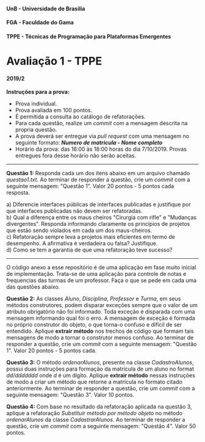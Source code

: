 #### UnB - Universidade de Brasilia
#### FGA - Faculdade do Gama
#### TPPE - Técnicas de Programação para Plataformas Emergentes

# Avaliação 1 - TPPE
#### 2019/2

**Instruções para a prova:**
* Prova individual.
* Prova avaliada em 100 pontos. 
* É permitida a consulta ao catálogo de refatorações. 
* Para cada questão, realize um _commit_ com a mensagem descrita na propria questão.
* A prova deverá ser entregue via _pull request_ com uma mensagem no seguinte formato: **_Numero de matricula - Nome completo_**
* Horário da prova: das 16:00 às 18:00 horas do dia 7/10/2019. Provas entregues fora desse horário não serão aceitas. 

---

**Questão 1:** Responda cada um dos itens abaixo em um arquivo chamado _questao1.txt_. Ao terminar de responder a questão, crie um _commit_ com a seguinte mensagem: "Questão 1". Valor 20 pontos - 5 pontos cada resposta. 

a) Diferencie interfaces públicas de interfaces publicadas e justifique por que interfaces publicadas não devem ser refatoradas.  
b) Qual a diferença entre os maus cheiros "Cirurgia com rifle" e "Mudanças divergentes". Responda informando claramente os princípios de projetos que estão sendo violados em cada um dos maus-cheiros.  
c) Refatoração sempre leva a projetos mais eficientes em termo de desempenho. A afirmativa é verdadeira ou falsa? Justifique.  
d) Como se tem a garantia de que uma refatoração teve sucesso?  

---  
O código anexo a esse repositório é de uma aplicação em fase muito inicial de implementação. Trata-se de uma aplicação para controle de notas e frequencias das turmas de um professor. Faça o que se pede em cada uma das questões abaixo.

**Questão 2:** As classes _Aluno_, _Disciplina_, _Professor_ e _Turma_, em seus métodos construtores, podem disparar exceções sempre que o valor de um atributo obrigatório não foi informado. Toda exceção é disparada com uma mensagem informando qual foi o erro. A mensagem de exceção é formada no próprio construtor do objeto, o que torna-o confuso e difícil de ser entendido. Aplique **extrair método** nos trechos de código que formam tais mensagens de modo a tornar o construtor menos confuso. Ao terminar de responder a questão, crie um _commit_ com a seguinte mensagem: "Questão 1". Valor 20 pontos - 5 pontos cada.  


**Questão 3:** O método _ordenarAlunos_, presente na classe _CadastroAlunos_, possui duas instruções para formação da matrícula de um aluno no format _dd/ddddddd_ onde _d_ é um dígito. Aplique **extrair método** nessas instruções de modo a criar um método que retorne a matrícula no formato citado anteriormente. Ao terminar de responder a questão, crie um _commit_ com a seguinte mensagem: "Questão 3". Valor 10 pontos. 


**Questão 4:** Com base no resultado da refatoração aplicada na questão 3, aplique a refatoração _Substituir método por método objeto_ no método _ordenarAlunos_ da classe _CadastrarAlunos_. Ao terminar de responder a questão, crie um _commit_ com a seguinte mensagem: "Questão 4". Valor 50 pontos. 

